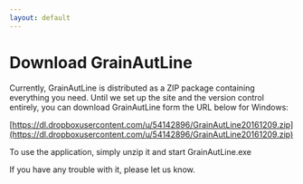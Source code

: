 ```yaml
---
layout: default
---
```


# Download GrainAutLine #

Currently, GrainAutLine is distributed as a ZIP package containing everything you need. Until we set up the site and the version control entirely, you can download GrainAutLine form the URL below for Windows:

[https://dl.dropboxusercontent.com/u/54142896/GrainAutLine20161209.zip](https://dl.dropboxusercontent.com/u/54142896/GrainAutLine20161209.zip)

To use the application, simply unzip it and start GrainAutLine.exe

If you have any trouble with it, please let us know.
